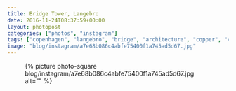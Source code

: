 ```yaml
---
title: Bridge Tower, Langebro
date: 2016-11-24T08:37:59+00:00
layout: photopost
categories: ["photos", "instagram"]
tags: ["copenhagen", "langebro", "bridge", "architecture", "copper", "verde", "denmark"]
image: "blog/instagram/a7e68b086c4abfe75400f1a745ad5d67.jpg"
---
```


<figure class="photo photo--square">
  {% picture photo-square blog/instagram/a7e68b086c4abfe75400f1a745ad5d67.jpg alt="" %}
</figure>


